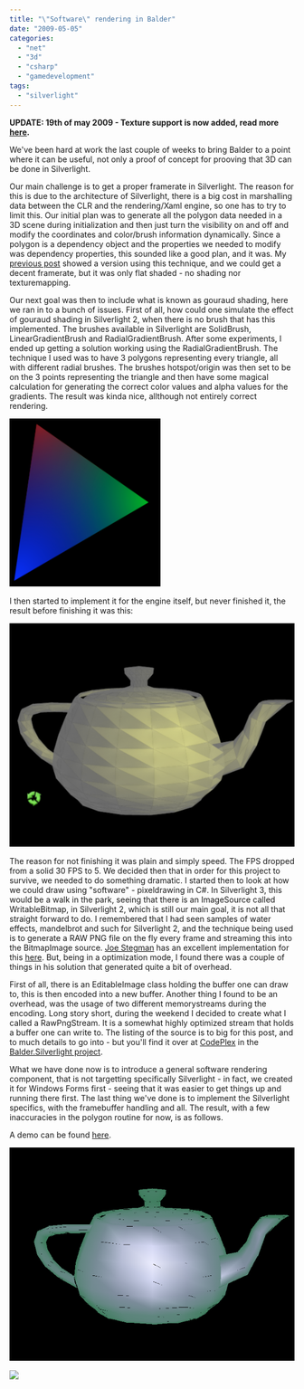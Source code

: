 ```yaml
---
title: "\"Software\" rendering in Balder"
date: "2009-05-05"
categories: 
  - "net"
  - "3d"
  - "csharp"
  - "gamedevelopment"
tags: 
  - "silverlight"
---
```


**UPDATE: 19th of may 2009 - Texture support is now added, read more [here](/post/2009/05/19/Balder-gets-its-long-awaited-texture-support.aspx).**

We've been hard at work the last couple of weeks to bring Balder to a point where it can be useful, not only a proof of concept for prooving that 3D can be done in Silverlight.

Our main challenge is to get a proper framerate in Silverlight. The reason for this is due to the architecture of Silverlight, there is a big cost in marshalling data between the CLR and the rendering/Xaml engine, so one has to try to limit this. Our initial plan was to generate all the polygon data needed in a 3D scene during initialization and then just turn the visibility on and off and modify the coordinates and color/brush information dynamically. Since a polygon is a dependency object and the properties we needed to modify was dependency properties, this sounded like a good plan, and it was. My [previous post](/post/2009/04/23/Revitalizing-Balder.aspx) showed a version using this technique, and we could get a decent framerate, but it was only flat shaded - no shading nor texturemapping.

Our next goal was then to include what is known as gouraud shading, here we ran in to a bunch of issues. First of all, how could one simulate the effect of gouraud shading in Silverlight 2, when there is no brush that has this implemented. The brushes available in Silverlight are SolidBrush, LinearGradientBrush and RadialGradientBrush. After some experiments, I ended up getting a solution working using the RadialGradientBrush. The technique I used was to have 3 polygons representing every triangle, all with different radial brushes. The brushes hotspot/origin was then set to be on the 3 points representing the triangle and then have some magical calculation for generating the correct color values and alpha values for the gradients. The result was kinda nice, allthough not entirely correct rendering.

![](images/shadedtriangle.png)

I then started to implement it for the engine itself, but never finished it, the result before finishing it was this:

![](images/shadedteapot.png)

The reason for not finishing it was plain and simply speed. The FPS dropped from a solid 30 FPS to 5. We decided then that in order for this project to survive, we needed to do something dramatic. I started then to look at how we could draw using "software" - pixeldrawing in C#. In Silverlight 3, this would be a walk in the park, seeing that there is an ImageSource called WritableBitmap, in Silverlight 2, which is still our main goal, it is not all that straight forward to do. I remembered that I had seen samples of water effects, mandelbrot and such for Silverlight 2, and the technique being used is to generate a RAW PNG file on the fly every frame and streaming this into the BitmapImage source. [Joe Stegman](http://blogs.msdn.com/jstegman/) has an excellent implementation for this [here](http://blogs.msdn.com/jstegman/archive/2008/04/21/dynamic-image-generation-in-silverlight.aspx). But, being in a optimization mode, I found there was a couple of things in his solution that generated quite a bit of overhead.

First of all, there is an EditableImage class holding the buffer one can draw to, this is then encoded into a new buffer. Another thing I found to be an overhead, was the usage of two different memorystreams during the encoding. Long story short, during the weekend I decided to create what I called a RawPngStream. It is a somewhat highly optimized stream that holds a buffer one can write to. The listing of the source is to big for this post, and to much details to go into - but you'll find it over at [CodePlex](http://www.codeplex.com/Balder) in the [Balder.Silverlight project](http://balder.codeplex.com/SourceControl/changeset/view/33679#412801).

What we have done now is to introduce a general software rendering component, that is not targetting specifically Silverlight - in fact, we created it for Windows Forms first - seeing that it was easier to get things up and running there first. The last thing we've done is to implement the Silverlight specifics, with the framebuffer handling and all. The result, with a few inaccuracies in the polygon routine for now, is as follows.

A demo can be found [here](http://localhost:8080/silverlight/Balder/20090505/TestPage.html).

![](images/screenshot.png)  

![](http://img.zemanta.com/pixy.gif?x-id=34bf492e-e025-833b-a722-f1fe7c80199b)
